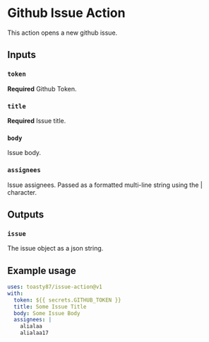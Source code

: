 # Github Issue Action

This action opens a new github issue.

## Inputs

### `token`

**Required** Github Token.

### `title`

**Required** Issue title.

### `body`

Issue body.

### `assignees`

Issue assignees. Passed as a formatted multi-line string using the | character.

## Outputs

### `issue`

The issue object as a json string.

## Example usage

```yaml
uses: toasty87/issue-action@v1
with:
  token: ${{ secrets.GITHUB_TOKEN }}
  title: Some Issue Title
  body: Some Issue Body
  assignees: |
    alialaa
    alialaa17
```
